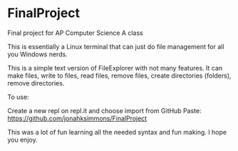 # FinalProject
Final project for AP Computer Science A class

This is essentially a Linux terminal that can just
do file management for all you Windows nerds.

This is a simple text version of FileExplorer with not many features.
It can make files, write to files, read files, 
remove files, create directories (folders), remove
directories.

To use:

Create a new repl on repl.it and choose import from GitHub
Paste: https://github.com/jonahksimmons/FinalProject

This was a lot of fun learning all the needed syntax
and fun making. I hope you enjoy.
